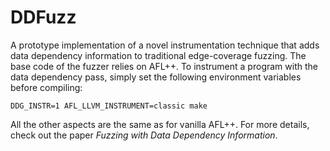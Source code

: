 # DDFuzz

A prototype implementation of a novel instrumentation technique that adds data dependency information to traditional edge-coverage fuzzing.
The base code of the fuzzer relies on AFL++. To instrument a program with the data dependency pass, simply set the following environment variables before compiling:

`DDG_INSTR=1 AFL_LLVM_INSTRUMENT=classic make`

All the other aspects are the same as for vanilla AFL++. For more details, check out the paper *Fuzzing with Data Dependency Information*.
